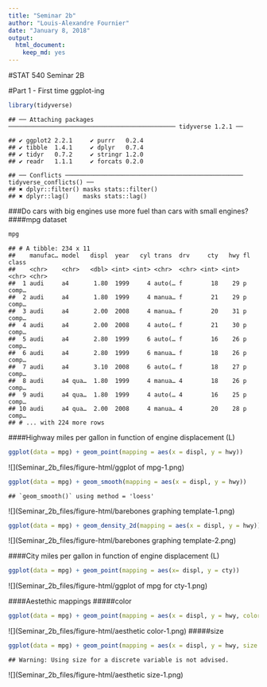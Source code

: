 ```yaml
---
title: "Seminar 2b"
author: "Louis-Alexandre Fournier"
date: "January 8, 2018"
output: 
  html_document: 
    keep_md: yes
---
```




#STAT 540 Seminar 2B

#Part 1 - First time ggplot-ing


```r
library(tidyverse)
```

```
## ── Attaching packages ─────────────────────────────────────────────── tidyverse 1.2.1 ──
```

```
## ✔ ggplot2 2.2.1     ✔ purrr   0.2.4
## ✔ tibble  1.4.1     ✔ dplyr   0.7.4
## ✔ tidyr   0.7.2     ✔ stringr 1.2.0
## ✔ readr   1.1.1     ✔ forcats 0.2.0
```

```
## ── Conflicts ────────────────────────────────────────────────── tidyverse_conflicts() ──
## ✖ dplyr::filter() masks stats::filter()
## ✖ dplyr::lag()    masks stats::lag()
```

###Do cars with big engines use more fuel than cars with small engines? 
####mpg dataset

```r
mpg
```

```
## # A tibble: 234 x 11
##    manufac… model   displ  year   cyl trans  drv     cty   hwy fl    class
##    <chr>    <chr>   <dbl> <int> <int> <chr>  <chr> <int> <int> <chr> <chr>
##  1 audi     a4       1.80  1999     4 auto(… f        18    29 p     comp…
##  2 audi     a4       1.80  1999     4 manua… f        21    29 p     comp…
##  3 audi     a4       2.00  2008     4 manua… f        20    31 p     comp…
##  4 audi     a4       2.00  2008     4 auto(… f        21    30 p     comp…
##  5 audi     a4       2.80  1999     6 auto(… f        16    26 p     comp…
##  6 audi     a4       2.80  1999     6 manua… f        18    26 p     comp…
##  7 audi     a4       3.10  2008     6 auto(… f        18    27 p     comp…
##  8 audi     a4 qua…  1.80  1999     4 manua… 4        18    26 p     comp…
##  9 audi     a4 qua…  1.80  1999     4 auto(… 4        16    25 p     comp…
## 10 audi     a4 qua…  2.00  2008     4 manua… 4        20    28 p     comp…
## # ... with 224 more rows
```
####Highway miles per gallon in function of engine displacement (L)

```r
ggplot(data = mpg) + geom_point(mapping = aes(x = displ, y = hwy))
```

![](Seminar_2b_files/figure-html/ggplot of mpg-1.png)<!-- -->


```r
ggplot(data = mpg) + geom_smooth(mapping = aes(x = displ, y = hwy))
```

```
## `geom_smooth()` using method = 'loess'
```

![](Seminar_2b_files/figure-html/barebones graphing template-1.png)<!-- -->

```r
ggplot(data = mpg) + geom_density_2d(mapping = aes(x = displ, y = hwy))
```

![](Seminar_2b_files/figure-html/barebones graphing template-2.png)<!-- -->

####City miles per gallon in function of engine displacement (L)

```r
ggplot(data = mpg) + geom_point(mapping = aes(x= displ, y = cty))
```

![](Seminar_2b_files/figure-html/ggplot of mpg for cty-1.png)<!-- -->

####Aestethic mappings
#####color

```r
ggplot(data = mpg) + geom_point(mapping = aes(x = displ, y = hwy, color = class))
```

![](Seminar_2b_files/figure-html/aesthetic color-1.png)<!-- -->
#####size

```r
ggplot(data = mpg) + geom_point(mapping = aes(x = displ, y = hwy, size = class))
```

```
## Warning: Using size for a discrete variable is not advised.
```

![](Seminar_2b_files/figure-html/aesthetic size-1.png)<!-- -->

